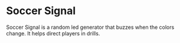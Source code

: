 # Soccer Signal
Soccer Signal is a random led generator that buzzes when the colors change. It helps direct players in drills.
